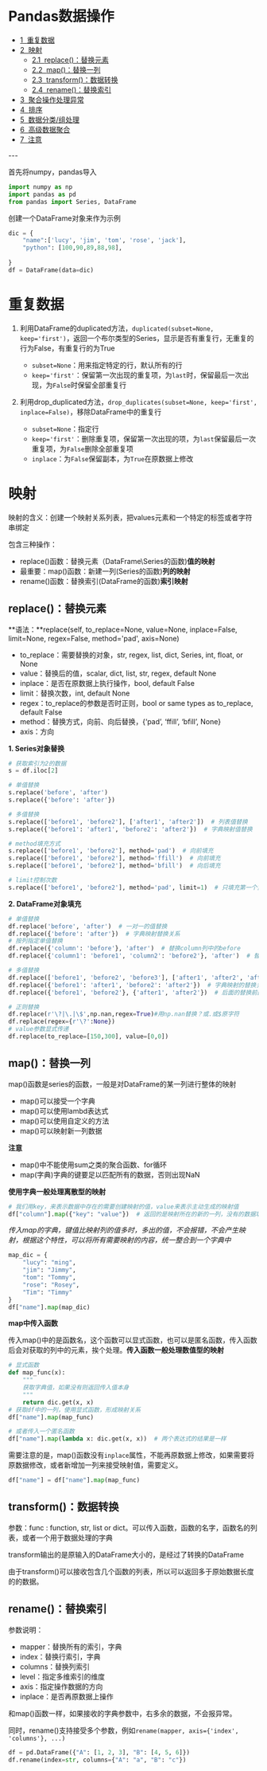 <h1>Pandas数据操作<span class="tocSkip"></span></h1>
<div class="toc"><ul class="toc-item"><li><span><a href="#重复数据" data-toc-modified-id="重复数据-1"><span class="toc-item-num">1&nbsp;&nbsp;</span>重复数据</a></span></li><li><span><a href="#映射" data-toc-modified-id="映射-2"><span class="toc-item-num">2&nbsp;&nbsp;</span>映射</a></span><ul class="toc-item"><li><span><a href="#replace()：替换元素" data-toc-modified-id="replace()：替换元素-2.1"><span class="toc-item-num">2.1&nbsp;&nbsp;</span>replace()：替换元素</a></span></li><li><span><a href="#map()：替换一列" data-toc-modified-id="map()：替换一列-2.2"><span class="toc-item-num">2.2&nbsp;&nbsp;</span>map()：替换一列</a></span></li><li><span><a href="#transform()：数据转换" data-toc-modified-id="transform()：数据转换-2.3"><span class="toc-item-num">2.3&nbsp;&nbsp;</span>transform()：数据转换</a></span></li><li><span><a href="#rename()：替换索引" data-toc-modified-id="rename()：替换索引-2.4"><span class="toc-item-num">2.4&nbsp;&nbsp;</span>rename()：替换索引</a></span></li></ul></li><li><span><a href="#聚合操作处理异常" data-toc-modified-id="聚合操作处理异常-3"><span class="toc-item-num">3&nbsp;&nbsp;</span>聚合操作处理异常</a></span></li><li><span><a href="#排序" data-toc-modified-id="排序-4"><span class="toc-item-num">4&nbsp;&nbsp;</span>排序</a></span></li><li><span><a href="#数据分类/组处理" data-toc-modified-id="数据分类/组处理-5"><span class="toc-item-num">5&nbsp;&nbsp;</span>数据分类/组处理</a></span></li><li><span><a href="#高级数据聚合" data-toc-modified-id="高级数据聚合-6"><span class="toc-item-num">6&nbsp;&nbsp;</span>高级数据聚合</a></span></li><li><span><a href="#注意" data-toc-modified-id="注意-7"><span class="toc-item-num">7&nbsp;&nbsp;</span>注意</a></span></li></ul></div>
---

首先将numpy，pandas导入


```python
import numpy as np 
import pandas as pd
from pandas import Series, DataFrame
```

创建一个DataFrame对象来作为示例


```python
dic = {
    "name":['lucy', 'jim', 'tom', 'rose', 'jack'],
    "python": [100,90,89,88,98],
    
}
df = DataFrame(data=dic)
```

# 重复数据

1. 利用DataFrame的duplicated方法，`duplicated(subset=None, keep='first')`，返回一个布尔类型的Series，显示是否有重复行，无重复的行为False，有重复行的为True
   - `subset=None`：用来指定特定的行，默认所有的行
   - `keep='first'`：保留第一次出现的重复项，为`last`时，保留最后一次出现，为`False`时保留全部重复行

2. 利用drop_duplicated方法，`drop_duplicates(subset=None, keep='first', inplace=False)`，移除DataFrame中的重复行
   - `subset=None`：指定行
   - `keep='first'`：删除重复项，保留第一次出现的项，为`last`保留最后一次重复项，为`False`删除全部重复项
   - `inplace`：为`False`保留副本，为`True`在原数据上修改

# 映射

映射的含义：创建一个映射关系列表，把values元素和一个特定的标签或者字符串绑定

包含三种操作：

- replace()函数：替换元素（DataFrame\Series的函数)**值的映射**
- 最重要：map()函数：新建一列(Series的函数)**列的映射**
- rename()函数：替换索引(DataFrame的函数)**索引映射**

## replace()：替换元素

**语法：**replace(self, to_replace=None, value=None, inplace=False, limit=None, regex=False, method='pad', axis=None)

- to_replace：需要替换的对象，str, regex, list, dict, Series, int, float, or None
- value：替换后的值，scalar, dict, list, str, regex, default None
- inplace：是否在原数据上执行操作，bool, default False
- limit：替换次数，int, default None
- regex：to_replace的参数是否时正则，bool or same types as to_replace, default False
- method：替换方式，向前、向后替换，{‘pad’, ‘ffill’, ‘bfill’, None}
- axis：方向

**1. Series对象替换**


```python
# 获取索引为2的数据
s = df.iloc[2]
```


```python
# 单值替换
s.replace('before', 'after')
s.replace({'before': 'after'})

# 多值替换
s.replace(['before1', 'before2'], ['after1', 'after2'])  # 列表值替换
s.replace({'before1': 'after1', 'before2': 'after2'})  # 字典映射值替换
```


```python
# method填充方式
s.replace(['before1', 'before2'], method='pad')  # 向前填充
s.replace(['before1', 'before2'], method='ffill')  # 向前填充
s.replace(['before1', 'before2'], method='bfill')  # 向后填充
```


```python
# limit控制次数
s.replace(['before1', 'before2'], method='pad', limit=1)  # 只填充第一个重复项
```

**2. DataFrame对象填充**


```python
# 单值替换
df.replace('before', 'after')  # 一对一的值替换
df.replace({'before': 'after'})  # 字典映射替换关系
# 按列指定单值替换
df.replace({'column': 'before'}, 'after')  # 替换column列中的before
df.replace({'column1': 'before1', 'column2': 'before2'}, 'after')  # 替换两列中的两个元素值

# 多值替换
df.replace(['before1', 'before2', 'before3'], ['after1', 'after2', 'after3'])
df.replace({'before1': 'after1', 'before2': 'after2'})  # 字典映射的替换关系
df.replace({'before1', 'before2'}, {'after1', 'after2'})  # 后面的替换前面的两个值
```


```python
# 正则替换
df.replace(r'\?|\.|\$',np.nan,regex=True)#用np.nan替换？或.或$原字符
df.replace(regex={r'\?':None})
# value参数显式传递
df.replace(to_replace=[150,300], value=[0,0])
```

## map()：替换一列

map()函数是series的函数，一般是对DataFrame的某一列进行整体的映射

- map()可以接受一个字典
- map()可以使用lambd表达式
- map()可以使用自定义的方法
- map()可以映射新一列数据

**注意**

- map()中不能使用sum之类的聚合函数、for循环
- map(字典)字典的键要足以匹配所有的数据，否则出现NaN

**使用字典一般处理离散型的映射**


```python
# 我们用key，来表示数据中存在的需要创建映射的值，value来表示主动生成的映射值
df["column"].map({"key": "value"})  # 返回的是映射所在的新的一列，没有的数据填充NaN
```

*传入map的字典，键值比映射列的值多时，多出的值，不会报错，不会产生映射，根据这个特性，可以将所有需要映射的内容，统一整合到一个字典中*


```python
map_dic = {
    "lucy": "ming",
    "jim": "Jimmy",
    "tom": "Tommy",
    "rose": "Rosey",
    "Tim": "Timmy"
}
df["name"].map(map_dic)
```

**map中传入函数**

传入map()中的是函数名，这个函数可以显式函数，也可以是匿名函数，传入函数后会对获取的列中的元素，挨个处理。**传入函数一般处理数值型的映射**


```python
# 显式函数
def map_func(x):
    """
    获取字典值，如果没有则返回传入值本身
    """
    return dic.get(x, x)
# 获取df中的一列，使用显式函数，形成映射关系
df["name"].map(map_func)
```


```python
# 或者传入一个匿名函数
df["name"].map(lambda x: dic.get(x, x))  # 两个表达式的结果是一样
```

需要注意的是，map()函数没有`inplace`属性，不能再原数据上修改，如果需要将原数据修改，或者新增加一列来接受映射值，需要定义。


```python
df["name"] = df["name"].map(map_func)
```

## transform()：数据转换

参数：func : function, str, list or dict。可以传入函数，函数的名字，函数名的列表，或者一个用于数据处理的字典

transform输出的是原输入的DataFrame大小的，是经过了转换的DataFrame

由于transform()可以接收包含几个函数的列表，所以可以返回多于原始数据长度的的数据。

## rename()：替换索引

参数说明：

- mapper：替换所有的索引，字典
- index：替换行索引，字典
- columns：替换列索引
- level：指定多维索引的维度
- axis：指定操作数据的方向
- inplace：是否再原数据上操作

和map()函数一样，如果接收的字典参数中，右多余的数据，不会报异常。

同时，rename()支持接受多个参数，例如`rename(mapper, axis={'index', 'columns'}, ...)`


```python
df = pd.DataFrame({"A": [1, 2, 3], "B": [4, 5, 6]})
df.rename(index=str, columns={"A": "a", "B": "c"})
```


<div>
<style scoped>
    .dataframe tbody tr th:only-of-type {
        vertical-align: middle;
    }
<table border="1" class="dataframe">
  <thead>
    <tr style="text-align: right;">
      <th></th>
      <th>a</th>
      <th>c</th>
    </tr>
  </thead>
  <tbody>
    <tr>
      <th>0</th>
      <td>1</td>
      <td>4</td>
    </tr>
    <tr>
      <th>1</th>
      <td>2</td>
      <td>5</td>
    </tr>
    <tr>
      <th>2</th>
      <td>3</td>
      <td>6</td>
    </tr>
  </tbody>
</table>



```python
df.rename({1: 2, 2: 4}, axis='index')
```


<div>
<style scoped>
    .dataframe tbody tr th:only-of-type {
        vertical-align: middle;
    }
<table border="1" class="dataframe">
  <thead>
    <tr style="text-align: right;">
      <th></th>
      <th>A</th>
      <th>B</th>
    </tr>
  </thead>
  <tbody>
    <tr>
      <th>0</th>
      <td>1</td>
      <td>4</td>
    </tr>
    <tr>
      <th>2</th>
      <td>2</td>
      <td>5</td>
    </tr>
    <tr>
      <th>4</th>
      <td>3</td>
      <td>6</td>
    </tr>
  </tbody>
</table>




可以使用的映射方法：

1. 使用replace()来替换值
2. 使用map()来映射列
3. 使用rename()来替换索引

# 聚合操作处理异常

describe()函数，用来展示DataFrame数据的各项指标，包括计数、均值、平均差、最大最小值、分布等指标。

与info()函数不同，info()用来查看DataFrame的状态信息，及其数据类型。


```python
df = pd.DataFrame({'categorical': pd.Categorical(['d','e','f']),
                   'numeric': [1, 2, 3],
                   'object': ['a', 'b', 'c']
                  })
df.describe()
```

默认不展示含有NaN的行，设置`include='all'`属性，可以使其全部都显示。

参数：

- percentiles : list-like of numbers, optional，0到1之间，设置展示的百分比数据
- include：默认是None，不展示有NaN的行，`all`展示所有的数据
- exclude：默认是None，设置要忽略的数据


```python
# 展示数字结果
df.describe(include=[np.number])
# 展示对象结果
df.describe(include=[np.object])
# 展示分类结果
df.describe(include=['category'])
```


```python
df = DataFrame(data=np.random.randn(1000,3), columns=list("ABC"))
```

*假定我们的目标异常数据是绝对值大于3 倍标准差的数据*


```python
# 根据每一列的标准差，对数据进行过滤
condition = (np.abs(df) > 3*df.std()).any(axis=1)
# 获取异常数据的索引，在原数据上操作，删除数据
df.drop(df[condition].index, inplace=True)
```

# 排序

DataFrame自带排序函数，根据某一列的数据排序，排序所以来的列必须是数值类型。


```python
df.sort_values("A")
```

**take()**

take()函数接收一个隐式索引列表，按照隐式索引获取数据的方式来进行排序。

同时可以使用axis来指定方向


```python
# 将df的行进行重新排序
df.take([1, 3, 2, 4, 0])
# 指定axis方向
df.take([1, 2, 0], axis=1)

# take()方法可以任意重组表格的数据，相当于拿出数据的行或列，进行重新组合成新的数据
df.take([0, 1, 0])
```

**permutation()函数**

接收一个整数数字，产生一个0到接收数字之间的全部数字随机排列的数组。可以和take函数相结合，处理随机排序


```python
np.random.permutation(10)
```




    array([0, 6, 2, 4, 7, 5, 8, 9, 3, 1])




```python
# 使用take和permutation来处理随机排序
df.take(np.random.permutation(df.shape[0]))
```

**随机抽样**

一般使用take和randint函数结合，处理随机抽样


```python
df.take(np.random.randint(0, 5, size=3))
```

# 数据分类/组处理

数据聚合是数据处理的最后一部，通常是使每一个数组生成一个单一的数值。

数据分类/组处理：

1. 分组：先把数据分成几组
2. 处理：为不同组的数据应用不同的函数以转换数据
3. 合并：把不同组得到的结果合并起来

数据分类处理的核心：

- groupby()函数
- groups属性查看分组的情况

groupby()函数的作用使使用映射或者DataFrame中一列的数据进行分组。

参数：

- by : mapping, function, label, or list of labels，传递一个分组规则
- axis: {0 or ‘index’, 1 or ‘columns’}：分组的方向
- level: int, level name：多级索引的层级
- as_index : bool, default True
- sort : bool, default True
- group_keys : bool, default True
- squeeze : bool, default False，Reduce the dimensionality of the return type if possible, otherwise return a consistent type.
- observed : bool, default False

假定我们有一组数据，蔬菜的分类和价格汇总，以这组数据为例，展示groupby()的


```python
dic = {
    "item":["萝卜","萝卜","萝卜","白菜","白菜","辣椒","辣椒","冬瓜","冬瓜"],
    "color":["white","red","green","white","green","red","green","white","green"],
    "weight":[19,30,50,34,28,89,12,56,103],
    "price":[2,3,2.5, 1,1.5, 3,3.7, 5, 4.5]
}
df = DataFrame(data=dic)
```


```python
# 返回的是一个分组完的group_by对象
res = df.groupby("item")
# 查看这个对象使用groups
res.groups
```




    {'冬瓜': Int64Index([7, 8], dtype='int64'),
     '白菜': Int64Index([3, 4], dtype='int64'),
     '萝卜': Int64Index([0, 1, 2], dtype='int64'),
     '辣椒': Int64Index([5, 6], dtype='int64')}




```python
# 获取每种菜品的总重量, 默认会得到所有能运算的列的和
res["weight"].sum()
# 使用agg函数，传入一个字典，来完成多组数据的不同聚合结果
res.agg({"price":"mean","weight":sum})  
# sum是python的内置函数，可以不是字符串类型
```

总结：数据类型是离散的可以分组，连续的数据分组没有意义

数据处理方式的分类：

1. 数据分组 groupby("item")  groupby(["item","color"])
2. 数据聚合 res.mean()  res.agg({})
3. 数据合并 pd.merge()

# 高级数据聚合

**使用groupby分组后，也可以使用transform和apply提供自定义函数实现更多的运算**

 - df.groupby('item')['price'].sum() <==> df.groupby('item')['price'].apply(sum)
 - transform和apply都会进行运算，在transform或者apply中传入函数即可
 - transform和apply也可以传入一个lambda表达式


```python
res = df.groupby("item")["weight"]
res.apply(sum)
```




    item
    冬瓜    159
    白菜     62
    萝卜     99
    辣椒    101
    Name: weight, dtype: int64




```python
# 针对某一列设计的聚合函数
# 针对所有列设计，需要考虑不同类型的问题
def function(items):
    res = 0
    for item in items:
        res += item
    return res
```


```python
res.apply(function)
```




    item
    冬瓜    159
    白菜     62
    萝卜     99
    辣椒    101
    Name: weight, dtype: int64




```python
res.transform(function)
```




    0     99
    1     99
    2     99
    3     62
    4     62
    5    101
    6    101
    7    159
    8    159
    Name: weight, dtype: int64



# 注意


- transform 会自动匹配列索引返回值，不去重
- apply 会根据分组情况返回值，去重
